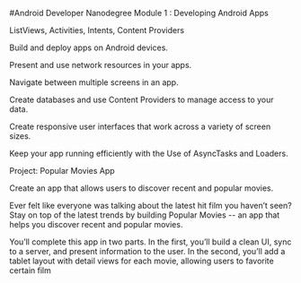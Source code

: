 #Android Developer Nanodegree
Module 1 : Developing Android Apps

ListViews, Activities, Intents, Content Providers

Build and deploy apps on Android devices.

Present and use network resources in your apps.

Navigate between multiple screens in an app.

Create databases and use Content Providers to manage access to your data.

Create responsive user interfaces that work across a variety of screen sizes.

Keep your app running efficiently with the Use of AsyncTasks and Loaders.

Project: Popular Movies App

Create an app that allows users to discover recent and popular movies.

Ever felt like everyone was talking about the latest hit film you haven’t seen? Stay on top of the latest trends by building Popular Movies -- an app that helps you discover recent and popular movies.

You’ll complete this app in two parts. In the first, you’ll build a clean UI, sync to a server, and present information to the user. In the second, you’ll add a tablet layout with detail views for each movie, allowing users to favorite certain film

